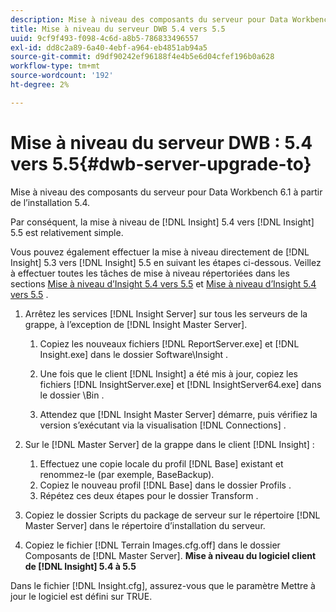 ```yaml
---
description: Mise à niveau des composants du serveur pour Data Workbench 6.1 à partir de l’installation 5.4.
title: Mise à niveau du serveur DWB 5.4 vers 5.5
uuid: 9cf9f493-f098-4c6d-a8b5-786833496557
exl-id: dd8c2a89-6a40-4ebf-a964-eb4851ab94a5
source-git-commit: d9df90242ef96188f4e4b5e6d04cfef196b0a628
workflow-type: tm+mt
source-wordcount: '192'
ht-degree: 2%

---
```


# Mise à niveau du serveur DWB : 5.4 vers 5.5{#dwb-server-upgrade-to}

Mise à niveau des composants du serveur pour Data Workbench 6.1 à partir de l’installation 5.4.

Par conséquent, la mise à niveau de [!DNL Insight] 5.4 vers [!DNL Insight] 5.5 est relativement simple.

Vous pouvez également effectuer la mise à niveau directement de [!DNL Insight] 5.3 vers [!DNL Insight] 5.5 en suivant les étapes ci-dessous. Veillez à effectuer toutes les tâches de mise à niveau répertoriées dans les sections [Mise à niveau d’Insight 5.4 vers 5.5](../../../../home/c-inst-svr/c-upgrd-uninst-sftwr/c-upgrd-sftwr/t-upgrd-to-5.5.md#task-b581e47952e941158d52db3e68f076b9) et [Mise à niveau d’Insight 5.4 vers 5.5](../../../../home/c-inst-svr/c-upgrd-uninst-sftwr/c-upgrd-sftwr/t-upgrd-to-5.5.md#task-b581e47952e941158d52db3e68f076b9) .

1. Arrêtez les services [!DNL Insight Server] sur tous les serveurs de la grappe, à l’exception de [!DNL Insight Master Server].

   1. Copiez les nouveaux fichiers [!DNL ReportServer.exe] et [!DNL Insight.exe] dans le dossier Software\Insight .

   1. Une fois que le client [!DNL Insight] a été mis à jour, copiez les fichiers [!DNL InsightServer.exe] et [!DNL InsightServer64.exe] dans le dossier \Bin .

   1. Attendez que [!DNL Insight Master Server] démarre, puis vérifiez la version s’exécutant via la visualisation [!DNL Connections] .

1. Sur le [!DNL Master Server] de la grappe dans le client [!DNL Insight] :

   1. Effectuez une copie locale du profil [!DNL Base] existant et renommez-le (par exemple, BaseBackup).
   1. Copiez le nouveau profil [!DNL Base] dans le dossier Profils .
   1. Répétez ces deux étapes pour le dossier Transform .

1. Copiez le dossier Scripts du package de serveur sur le répertoire [!DNL Master Server] dans le répertoire d’installation du serveur.
1. Copiez le fichier [!DNL Terrain Images.cfg.off] dans le dossier Composants de [!DNL Master Server].
   **Mise à niveau du logiciel client de  [!DNL Insight] 5.4 à 5.5**

Dans le fichier [!DNL Insight.cfg], assurez-vous que le paramètre Mettre à jour le logiciel est défini sur TRUE.

